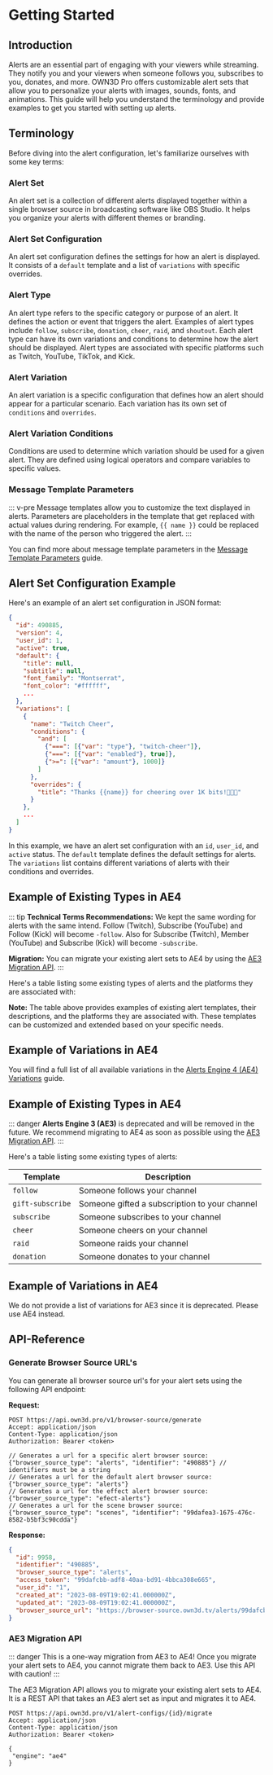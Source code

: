 # Getting Started

## Introduction

Alerts are an essential part of engaging with your viewers while streaming. They notify you and your viewers when
someone follows you, subscribes to you, donates, and more. OWN3D Pro offers customizable alert sets that allow you to
personalize your alerts with images, sounds, fonts, and animations. This guide will help you understand the terminology
and provide examples to get you started with setting up alerts.

## Terminology

Before diving into the alert configuration, let's familiarize ourselves with some key terms:

### Alert Set

An alert set is a collection of different alerts displayed together within a single browser source in broadcasting
software like OBS Studio. It helps you organize your alerts with different themes or branding.

### Alert Set Configuration

An alert set configuration defines the settings for how an alert is displayed. It consists of a `default` template and a
list of `variations` with specific overrides.

### Alert Type

An alert type refers to the specific category or purpose of an alert. It defines the action or event that triggers the
alert. Examples of alert types include `follow`, `subscribe`, `donation`, `cheer`, `raid`, and `shoutout`. Each alert
type can have its own variations and conditions to determine how the alert should be displayed. Alert types are
associated with specific platforms such as Twitch, YouTube, TikTok, and Kick.

### Alert Variation

An alert variation is a specific configuration that defines how an alert should appear for a particular scenario. Each
variation has its own set of `conditions` and `overrides`.

### Alert Variation Conditions

Conditions are used to determine which variation should be used for a given alert. They are defined using logical
operators and compare variables to specific values.

### Message Template Parameters

::: v-pre
Message templates allow you to customize the text displayed in alerts. Parameters are placeholders in the template that
get replaced with actual values during rendering. For example, `{{ name }}` could be replaced with the name of the
person who triggered the alert.
:::

You can find more about message template parameters in the [Message Template Parameters](./template-parameters.md)
guide.

## Alert Set Configuration Example <Badge text="AE4" type="success"/>

Here's an example of an alert set configuration in JSON format:

<!-- @formatter:off -->
```json
{
  "id": 490885,
  "version": 4,
  "user_id": 1,
  "active": true,
  "default": {
    "title": null,
    "subtitle": null,
    "font_family": "Montserrat",
    "font_color": "#ffffff",
    ...
  },
  "variations": [
    {
      "name": "Twitch Cheer",
      "conditions": {
        "and": [
          {"===": [{"var": "type"}, "twitch-cheer"]},
          {"===": [{"var": "enabled"}, true]},
          {">=": [{"var": "amount"}, 1000]}
        ]
      },
      "overrides": {
        "title": "Thanks {{name}} for cheering over 1K bits!💃💃💃"
      }
    },
    ...
  ]
}
```
<!-- @formatter:on -->

In this example, we have an alert set configuration with an `id`, `user_id`, and `active` status. The `default` template
defines the default settings for alerts. The `variations` list contains different variations of alerts with their
conditions and overrides.

## Example of Existing Types in AE4 <Badge text="AE4" type="success"/>

::: tip
**Technical Terms Recommendations:** We kept the same wording for alerts with the same intend. Follow (Twitch),
Subscribe (YouTube) and Follow (Kick) will become `-follow`. Also for Subscribe (Twitch), Member (YouTube) and
Subscribe (Kick) will become `-subscribe`.

**Migration:** You can migrate your existing alert sets to AE4 by using the [AE3 Migration API](#ae3-migration-api).
:::

Here's a table listing some existing types of alerts and the platforms they are associated with:

<alert-engine-types />

**Note:** The table above provides examples of existing alert templates, their descriptions, and the platforms they are
associated with. These templates can be customized and extended based on your specific needs.

## Example of Variations in AE4 <Badge text="AE4" type="success"/>

You will find a full list of all available variations in the [Alerts Engine 4 (AE4) Variations](./variations.md) guide.

## Example of Existing Types in AE4 <Badge text="deprecated" type="error"/>

::: danger
**Alerts Engine 3 (AE3)** is deprecated and will be removed in the future. We recommend migrating to AE4 as soon as
possible using the [AE3 Migration API](#ae-migration-api).
:::

Here's a table listing some existing types of alerts:

| Template         | Description                                   |
|------------------|-----------------------------------------------|
| `follow`         | Someone follows your channel                  |
| `gift-subscribe` | Someone gifted a subscription to your channel |
| `subscribe`      | Someone subscribes to your channel            |
| `cheer`          | Someone cheers on your channel                |
| `raid`           | Someone raids your channel                    |
| `donation`       | Someone donates to your channel               |

## Example of Variations in AE4 <Badge text="deprecated" type="error"/>

We do not provide a list of variations for AE3 since it is deprecated. Please use AE4 instead.

## API-Reference

### Generate Browser Source URL's

You can generate all browser source url's for your alert sets using the following API endpoint:

**Request:**

```http request
POST https://api.own3d.pro/v1/browser-source/generate
Accept: application/json
Content-Type: application/json
Authorization: Bearer <token>

// Generates a url for a specific alert browser source:
{"browser_source_type": "alerts", "identifier": "490885"} // identifiers must be a string
// Generates a url for the default alert browser source:
{"browser_source_type": "alerts"}
// Generates a url for the effect alert browser source:
{"browser_source_type": "efect-alerts"}
// Generates a url for the scene browser source:
{"browser_source_type": "scenes", "identifier": "99dafea3-1675-476c-8582-b5bf3c90cdda"}
```

**Response:**

```json
{
  "id": 9958,
  "identifier": "490885",
  "browser_source_type": "alerts",
  "access_token": "99dafcbb-adf8-40aa-bd91-4bbca308e665",
  "user_id": "1",
  "created_at": "2023-08-09T19:02:41.000000Z",
  "updated_at": "2023-08-09T19:02:41.000000Z",
  "browser_source_url": "https://browser-source.own3d.tv/alerts/99dafcbb-adf8-40aa-bd91-4bbca308e665"
}
```

### AE3 Migration API

::: danger
This is a one-way migration from AE3 to AE4! Once you migrate your alert sets to AE4, you cannot migrate them back to
AE3. Use this API with caution!
:::

The AE3 Migration API allows you to migrate your existing alert sets to AE4. It is a REST API that takes an AE3 alert
set as input and migrates it to AE4.

```http request
POST https://api.own3d.pro/v1/alert-configs/{id}/migrate
Accept: application/json
Content-Type: application/json
Authorization: Bearer <token>

{
 "engine": "ae4"
}
```